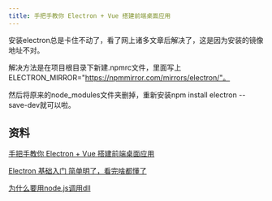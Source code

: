 ```yaml
---
title: 手把手教你 Electron + Vue 搭建前端桌面应用
---
```

安装electron总是卡住不动了，看了网上诸多文章后解决了，这是因为安装的镜像地址不对。

解决方法是在项目根目录下新建.npmrc文件，里面写上ELECTRON_MIRROR="https://npmmirror.com/mirrors/electron/"。

然后将原来的node_modules文件夹删掉，重新安装npm install electron --save-dev就可以啦。
## 资料
[手把手教你 Electron + Vue 搭建前端桌面应用](https://zhuanlan.zhihu.com/p/388415620)

[Electron 基础入门 简单明了，看完啥都懂了](https://blog.csdn.net/qq_39235055/article/details/111995373)

[为什么要用node.js调用dll](/back-end/Node/tips-02.html)